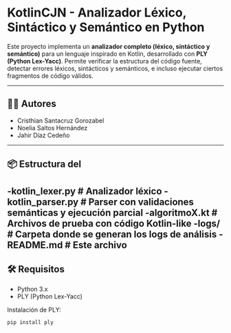# KotlinCJN - Analizador Léxico, Sintáctico y Semántico en Python

Este proyecto implementa un **analizador completo (léxico, sintáctico y semántico)** para un lenguaje inspirado en Kotlin, desarrollado con **PLY (Python Lex-Yacc)**. Permite verificar la estructura del código fuente, detectar errores léxicos, sintácticos y semánticos, e incluso ejecutar ciertos fragmentos de código válidos.

---

## 🧑‍💻 Autores

- Cristhian Santacruz Gorozabel
-   Noelia Saltos Hernández  
- Jahir Díaz Cedeño  


---

## 📦 Estructura del 
-kotlin_lexer.py # Analizador léxico
-kotlin_parser.py # Parser con validaciones semánticas y ejecución parcial
-algoritmoX.kt # Archivos de prueba con código Kotlin-like
-logs/ # Carpeta donde se generan los logs de análisis
-README.md # Este archivo
---

## 🛠️ Requisitos

- Python 3.x  
- PLY (Python Lex-Yacc)

Instalación de PLY:

```bash
pip install ply
